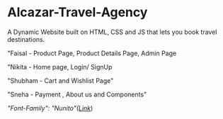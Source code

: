 # Alcazar-Travel-Agency

A Dynamic Website built on HTML, CSS and JS that lets you book travel destinations.</br>

"Faisal - Product Page, Product Details Page, Admin Page </br>

"Nikita - Home page, Login/ SignUp </br>

"Shubham - Cart and Wishlist Page"</br>

"Sneha - Payment , About us and Components"</br>

<em>"Font-Family": "Nunito"(<a href = 'https://fonts.google.com/specimen/Nunito?query=Nunito'>Link</a></em>)</br>
